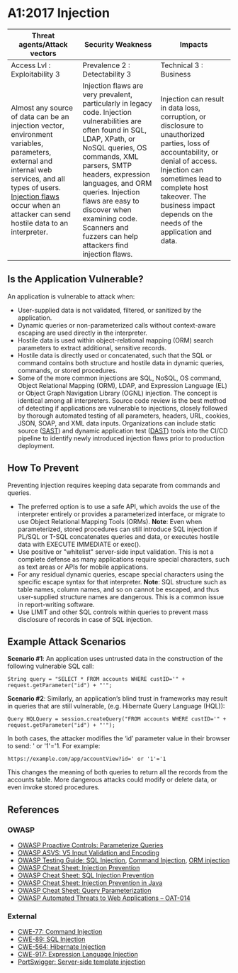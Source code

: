 # A1:2017 Injection

| Threat agents/Attack vectors | Security Weakness           | Impacts               |
| -- | -- | -- |
| Access Lvl : Exploitability 3 | Prevalence 2 : Detectability 3 | Technical 3 : Business |
| Almost any source of data can be an injection vector, environment variables, parameters, external and internal web services, and all types of users. [Injection flaws](https://owasp.org/www-community/Injection_Flaws) occur when an attacker can send hostile data to an interpreter. | Injection flaws are very prevalent, particularly in legacy code. Injection vulnerabilities are often found in SQL, LDAP, XPath, or NoSQL queries, OS commands, XML parsers, SMTP headers, expression languages, and ORM queries. Injection flaws are easy to discover when examining code. Scanners and fuzzers can help attackers find injection flaws. |Injection can result in data loss, corruption, or disclosure to unauthorized parties, loss of accountability, or denial of access. Injection can sometimes lead to complete host takeover. The business impact depends on the needs of the application and data.|


## Is the Application Vulnerable?

An application is vulnerable to attack when:

* User-supplied data is not validated, filtered, or sanitized by the application.
* Dynamic queries or non-parameterized calls without context-aware escaping are used directly in the interpreter.  
* Hostile data is used within object-relational mapping (ORM) search parameters to extract additional, sensitive records.
* Hostile data is directly used or concatenated, such that the SQL or command contains both structure and hostile data in dynamic queries, commands, or stored procedures.
* Some of the more common injections are SQL, NoSQL, OS command, Object Relational Mapping (ORM), LDAP, and Expression Language (EL) or Object Graph Navigation Library (OGNL) injection. The concept is identical among all interpreters. Source code review is the best method of detecting if applications are vulnerable to injections, closely followed by thorough automated testing of all parameters, headers, URL, cookies, JSON, SOAP, and XML data inputs. Organizations can include static source ([SAST](https://owasp.org/www-community/Source_Code_Analysis_Tools)) and dynamic application test ([DAST](https://owasp.org/www-community/Vulnerability_Scanning_Tools)) tools into the CI/CD pipeline to identify newly introduced injection flaws prior to production deployment.

## How To Prevent

Preventing injection requires keeping data separate from commands and queries.

* The preferred option is to use a safe API, which avoids the use of the interpreter entirely or provides a parameterized interface, or migrate to use Object Relational Mapping Tools (ORMs). **Note**: Even when parameterized, stored procedures can still introduce SQL injection if PL/SQL or T-SQL concatenates queries and data, or executes hostile data with EXECUTE IMMEDIATE or exec().
* Use positive or "whitelist" server-side input validation. This is not a complete defense as many applications require special characters, such as text areas or APIs for mobile applications.
* For any residual dynamic queries, escape special characters using the specific escape syntax for that interpreter. **Note**: SQL structure such as table names, column names, and so on cannot be escaped, and thus user-supplied structure names are dangerous. This is a common issue in report-writing software.
* Use LIMIT and other SQL controls within queries to prevent mass disclosure of records in case of SQL injection.

## Example Attack Scenarios

**Scenario #1**: An application uses untrusted data in the construction of the following vulnerable SQL call:

`String query = "SELECT * FROM accounts WHERE custID='" + request.getParameter("id") + "'";`

**Scenario #2**: Similarly, an application’s blind trust in frameworks may result in queries that are still vulnerable, (e.g. Hibernate Query Language (HQL)):

`Query HQLQuery = session.createQuery("FROM accounts WHERE custID='" + request.getParameter("id") + "'");`

In both cases, the attacker modifies the ‘id’ parameter value in their browser to send:  ' or '1'='1. For example:

`https://example.com/app/accountView?id=' or '1'='1`

This changes the meaning of both queries to return all the records from the accounts table. More dangerous attacks could modify or delete data, or even invoke stored procedures.

## References

### OWASP

* [OWASP Proactive Controls: Parameterize Queries](https://owasp.org/www-project-proactive-controls/v3/en/c3-secure-database)
* [OWASP ASVS: V5 Input Validation and Encoding](https://github.com/OWASP/ASVS/blob/v4.0.2/4.0/en/0x13-V5-Validation-Sanitization-Encoding.md)
* [OWASP Testing Guide: SQL Injection](https://owasp.org/www-project-web-security-testing-guide/latest/4-Web_Application_Security_Testing/07-Input_Validation_Testing/05-Testing_for_SQL_Injection), [Command Injection](https://owasp.org/www-project-web-security-testing-guide/latest/4-Web_Application_Security_Testing/07-Input_Validation_Testing/12-Testing_for_Command_Injection), [ORM injection](https://owasp.org/www-project-web-security-testing-guide/latest/4-Web_Application_Security_Testing/07-Input_Validation_Testing/05.7-Testing_for_ORM_Injection)
* [OWASP Cheat Sheet: Injection Prevention](https://cheatsheetseries.owasp.org/cheatsheets/Injection_Prevention_Cheat_Sheet.html)
* [OWASP Cheat Sheet: SQL Injection Prevention](https://cheatsheetseries.owasp.org/cheatsheets/SQL_Injection_Prevention_Cheat_Sheet.html)
* [OWASP Cheat Sheet: Injection Prevention in Java](https://cheatsheetseries.owasp.org/cheatsheets/Injection_Prevention_Cheat_Sheet.html_in_Java)
* [OWASP Cheat Sheet: Query Parameterization](https://cheatsheetseries.owasp.org/cheatsheets/Query_Parameterization_Cheat_Sheet.html)
* [OWASP Automated Threats to Web Applications – OAT-014](https://owasp.org/www-project-automated-threats-to-web-applications/)

### External

* [CWE-77: Command Injection](https://cwe.mitre.org/data/definitions/77.html)
* [CWE-89: SQL Injection](https://cwe.mitre.org/data/definitions/89.html)
* [CWE-564: Hibernate Injection](https://cwe.mitre.org/data/definitions/564.html)
* [CWE-917: Expression Language Injection](https://cwe.mitre.org/data/definitions/917.html)
* [PortSwigger: Server-side template injection](https://portswigger.net/kb/issues/00101080_serversidetemplateinjection)
